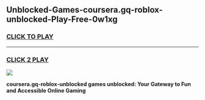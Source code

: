 
## Unblocked-Games-coursera.gq-roblox-unblocked-Play-Free-0w1xg
<h3>
<a href="https://premium76.site?title=coursera.gq-roblox-unblocked&ref=20M">CLICK TO PLAY</a></h3>
<hr>

<h3>
<a href="https://premium76.site?title=coursera.gq-roblox-unblocked&ref=20M">CLICK 2 PLAY</a>
  
</h3>

<a href="https://premium76.site?title=coursera.gq-roblox-unblocked&ref=19M"><img src="https://clearcache.store/games.png"></a>


**coursera.gq-roblox-unblocked games unblocked: Your Gateway to Fun and Accessible Online Gaming**
